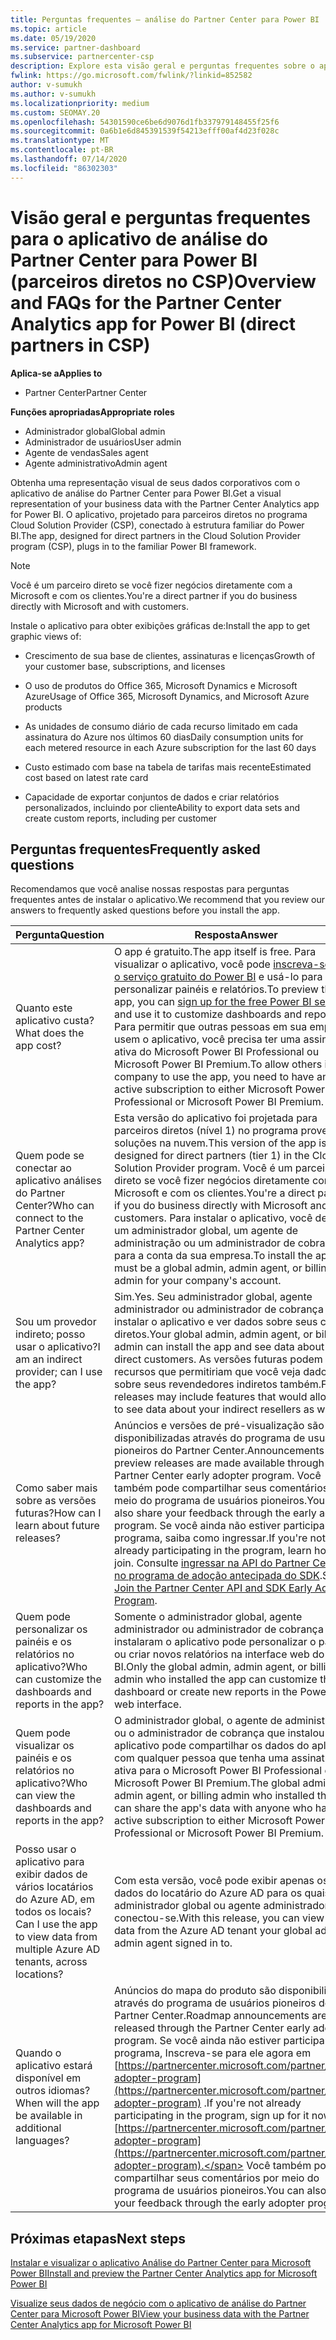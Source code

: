 ```yaml
---
title: Perguntas frequentes – análise do Partner Center para Power BI
ms.topic: article
ms.date: 05/19/2020
ms.service: partner-dashboard
ms.subservice: partnercenter-csp
description: Explore esta visão geral e perguntas frequentes sobre o aplicativo de análise do Partner Center para Power BI.
fwlink: https://go.microsoft.com/fwlink/?linkid=852582
author: v-sumukh
ms.author: v-sumukh
ms.localizationpriority: medium
ms.custom: SEOMAY.20
ms.openlocfilehash: 54301590ce6be6d9076d1fb337979148455f25f6
ms.sourcegitcommit: 0a6b1e6d845391539f54213efff00af4d23f028c
ms.translationtype: MT
ms.contentlocale: pt-BR
ms.lasthandoff: 07/14/2020
ms.locfileid: "86302303"
---
```

# <a name="overview-and-faqs-for-the-partner-center-analytics-app-for-power-bi-direct-partners-in-csp"></a><span data-ttu-id="1dd5b-103">Visão geral e perguntas frequentes para o aplicativo de análise do Partner Center para Power BI (parceiros diretos no CSP)</span><span class="sxs-lookup"><span data-stu-id="1dd5b-103">Overview and FAQs for the Partner Center Analytics app for Power BI (direct partners in CSP)</span></span>

<span data-ttu-id="1dd5b-104">**Aplica-se a**</span><span class="sxs-lookup"><span data-stu-id="1dd5b-104">**Applies to**</span></span>

- <span data-ttu-id="1dd5b-105">Partner Center</span><span class="sxs-lookup"><span data-stu-id="1dd5b-105">Partner Center</span></span>

<span data-ttu-id="1dd5b-106">**Funções apropriadas**</span><span class="sxs-lookup"><span data-stu-id="1dd5b-106">**Appropriate roles**</span></span>

- <span data-ttu-id="1dd5b-107">Administrador global</span><span class="sxs-lookup"><span data-stu-id="1dd5b-107">Global admin</span></span>
- <span data-ttu-id="1dd5b-108">Administrador de usuários</span><span class="sxs-lookup"><span data-stu-id="1dd5b-108">User admin</span></span>
- <span data-ttu-id="1dd5b-109">Agente de vendas</span><span class="sxs-lookup"><span data-stu-id="1dd5b-109">Sales agent</span></span>
- <span data-ttu-id="1dd5b-110">Agente administrativo</span><span class="sxs-lookup"><span data-stu-id="1dd5b-110">Admin agent</span></span>

<span data-ttu-id="1dd5b-111">Obtenha uma representação visual de seus dados corporativos com o aplicativo de análise do Partner Center para Power BI.</span><span class="sxs-lookup"><span data-stu-id="1dd5b-111">Get a visual representation of your business data with the Partner Center Analytics app for Power BI.</span></span> <span data-ttu-id="1dd5b-112">O aplicativo, projetado para parceiros diretos no programa Cloud Solution Provider (CSP), conectado à estrutura familiar do Power BI.</span><span class="sxs-lookup"><span data-stu-id="1dd5b-112">The app, designed for direct partners in the Cloud Solution Provider program (CSP), plugs in to the familiar Power BI framework.</span></span>

> [!NOTE]  
> <span data-ttu-id="1dd5b-113">Você é um parceiro direto se você fizer negócios diretamente com a Microsoft e com os clientes.</span><span class="sxs-lookup"><span data-stu-id="1dd5b-113">You're a direct partner if you do business directly with Microsoft and with customers.</span></span>

<span data-ttu-id="1dd5b-114">Instale o aplicativo para obter exibições gráficas de:</span><span class="sxs-lookup"><span data-stu-id="1dd5b-114">Install the app to get graphic views of:</span></span>

- <span data-ttu-id="1dd5b-115">Crescimento de sua base de clientes, assinaturas e licenças</span><span class="sxs-lookup"><span data-stu-id="1dd5b-115">Growth of your customer base, subscriptions, and licenses</span></span>

- <span data-ttu-id="1dd5b-116">O uso de produtos do Office 365, Microsoft Dynamics e Microsoft Azure</span><span class="sxs-lookup"><span data-stu-id="1dd5b-116">Usage of Office 365, Microsoft Dynamics, and Microsoft Azure products</span></span>

- <span data-ttu-id="1dd5b-117">As unidades de consumo diário de cada recurso limitado em cada assinatura do Azure nos últimos 60 dias</span><span class="sxs-lookup"><span data-stu-id="1dd5b-117">Daily consumption units for each metered resource in each Azure subscription for the last 60 days</span></span>

- <span data-ttu-id="1dd5b-118">Custo estimado com base na tabela de tarifas mais recente</span><span class="sxs-lookup"><span data-stu-id="1dd5b-118">Estimated cost based on latest rate card</span></span>

- <span data-ttu-id="1dd5b-119">Capacidade de exportar conjuntos de dados e criar relatórios personalizados, incluindo por cliente</span><span class="sxs-lookup"><span data-stu-id="1dd5b-119">Ability to export data sets and create custom reports, including per customer</span></span>

## <a name="frequently-asked-questions"></a><span data-ttu-id="1dd5b-120">Perguntas frequentes</span><span class="sxs-lookup"><span data-stu-id="1dd5b-120">Frequently asked questions</span></span>

<span data-ttu-id="1dd5b-121">Recomendamos que você analise nossas respostas para perguntas frequentes antes de instalar o aplicativo.</span><span class="sxs-lookup"><span data-stu-id="1dd5b-121">We recommend that you review our answers to frequently asked questions before you install the app.</span></span>

| <span data-ttu-id="1dd5b-122">**Pergunta**</span><span class="sxs-lookup"><span data-stu-id="1dd5b-122">**Question**</span></span> | <span data-ttu-id="1dd5b-123">**Resposta**</span><span class="sxs-lookup"><span data-stu-id="1dd5b-123">**Answer**</span></span> |
| --- | ---------- |
| <span data-ttu-id="1dd5b-124">Quanto este aplicativo custa?</span><span class="sxs-lookup"><span data-stu-id="1dd5b-124">What does the app cost?</span></span> | <span data-ttu-id="1dd5b-125">O app é gratuito.</span><span class="sxs-lookup"><span data-stu-id="1dd5b-125">The app itself is free.</span></span> <span data-ttu-id="1dd5b-126">Para visualizar o aplicativo, você pode [inscreva-se para o serviço gratuito do Power BI](https://go.microsoft.com/fwlink/p/?linkid=845347) e usá-lo para personalizar painéis e relatórios.</span><span class="sxs-lookup"><span data-stu-id="1dd5b-126">To preview the app, you can [sign up for the free Power BI service](https://go.microsoft.com/fwlink/p/?linkid=845347) and use it to customize dashboards and reports.</span></span> <span data-ttu-id="1dd5b-127">Para permitir que outras pessoas em sua empresa usem o aplicativo, você precisa ter uma assinatura ativa do Microsoft Power BI Professional ou Microsoft Power BI Premium.</span><span class="sxs-lookup"><span data-stu-id="1dd5b-127">To allow others in your company to use the app, you need to have an active subscription to either Microsoft Power BI Professional or Microsoft Power BI Premium.</span></span> |
| <span data-ttu-id="1dd5b-128">Quem pode se conectar ao aplicativo análises do Partner Center?</span><span class="sxs-lookup"><span data-stu-id="1dd5b-128">Who can connect to the Partner Center Analytics app?</span></span> | <span data-ttu-id="1dd5b-129">Esta versão do aplicativo foi projetada para parceiros diretos (nível 1) no programa provedor de soluções na nuvem.</span><span class="sxs-lookup"><span data-stu-id="1dd5b-129">This version of the app is designed for direct partners (tier 1) in the Cloud Solution Provider program.</span></span> <span data-ttu-id="1dd5b-130">Você é um parceiro direto se você fizer negócios diretamente com a Microsoft e com os clientes.</span><span class="sxs-lookup"><span data-stu-id="1dd5b-130">You're a direct partner if you do business directly with Microsoft and with customers.</span></span> <span data-ttu-id="1dd5b-131">Para instalar o aplicativo, você deve ser um administrador global, um agente de administração ou um administrador de cobrança para a conta da sua empresa.</span><span class="sxs-lookup"><span data-stu-id="1dd5b-131">To install the app, you must be a global admin, admin agent, or billing admin for your company's account.</span></span> |
| <span data-ttu-id="1dd5b-132">Sou um provedor indireto; posso usar o aplicativo?</span><span class="sxs-lookup"><span data-stu-id="1dd5b-132">I am an indirect provider; can I use the app?</span></span> | <span data-ttu-id="1dd5b-133">Sim.</span><span class="sxs-lookup"><span data-stu-id="1dd5b-133">Yes.</span></span> <span data-ttu-id="1dd5b-134">Seu administrador global, agente administrador ou administrador de cobrança pode instalar o aplicativo e ver dados sobre seus clientes diretos.</span><span class="sxs-lookup"><span data-stu-id="1dd5b-134">Your global admin, admin agent, or billing admin can install the app and see data about your direct customers.</span></span> <span data-ttu-id="1dd5b-135">As versões futuras podem incluir recursos que permitiriam que você veja dados sobre seus revendedores indiretos também.</span><span class="sxs-lookup"><span data-stu-id="1dd5b-135">Future releases may include features that would allow you to see data about your indirect resellers as well.</span></span> |
| <span data-ttu-id="1dd5b-136">Como saber mais sobre as versões futuras?</span><span class="sxs-lookup"><span data-stu-id="1dd5b-136">How can I learn about future releases?</span></span> | <span data-ttu-id="1dd5b-137">Anúncios e versões de pré-visualização são disponibilizadas através do programa de usuários pioneiros do Partner Center.</span><span class="sxs-lookup"><span data-stu-id="1dd5b-137">Announcements and preview releases are made available through the Partner Center early adopter program.</span></span> <span data-ttu-id="1dd5b-138">Você também pode compartilhar seus comentários por meio do programa de usuários pioneiros.</span><span class="sxs-lookup"><span data-stu-id="1dd5b-138">You can also share your feedback through the early adopter program.</span></span> <span data-ttu-id="1dd5b-139">Se você ainda não estiver participando do programa, saiba como ingressar.</span><span class="sxs-lookup"><span data-stu-id="1dd5b-139">If you're not already participating in the program, learn how to join.</span></span> <span data-ttu-id="1dd5b-140">Consulte [ingressar na API do Partner Center e no programa de adoção antecipada do SDK](https://docs.microsoft.com/partner-center/develop/early-adopter-program).</span><span class="sxs-lookup"><span data-stu-id="1dd5b-140">See [Join the Partner Center API and SDK Early Adopter Program](https://docs.microsoft.com/partner-center/develop/early-adopter-program).</span></span>  |
| <span data-ttu-id="1dd5b-141">Quem pode personalizar os painéis e os relatórios no aplicativo?</span><span class="sxs-lookup"><span data-stu-id="1dd5b-141">Who can customize the dashboards and reports in the app?</span></span> | <span data-ttu-id="1dd5b-142">Somente o administrador global, agente administrador ou administrador de cobrança que instalaram o aplicativo pode personalizar o painel ou criar novos relatórios na interface web do Power BI.</span><span class="sxs-lookup"><span data-stu-id="1dd5b-142">Only the global admin, admin agent, or billing admin who installed the app can customize the dashboard or create new reports in the Power BI web interface.</span></span> |
| <span data-ttu-id="1dd5b-143">Quem pode visualizar os painéis e os relatórios no aplicativo?</span><span class="sxs-lookup"><span data-stu-id="1dd5b-143">Who can view the dashboards and reports in the app?</span></span> | <span data-ttu-id="1dd5b-144">O administrador global, o agente de administração ou o administrador de cobrança que instalou o aplicativo pode compartilhar os dados do aplicativo com qualquer pessoa que tenha uma assinatura ativa para o Microsoft Power BI Professional ou o Microsoft Power BI Premium.</span><span class="sxs-lookup"><span data-stu-id="1dd5b-144">The global admin, admin agent, or billing admin who installed the app can share the app's data with anyone who has an active subscription to either Microsoft Power BI Professional or Microsoft Power BI Premium.</span></span> |
| <span data-ttu-id="1dd5b-145">Posso usar o aplicativo para exibir dados de vários locatários do Azure AD, em todos os locais?</span><span class="sxs-lookup"><span data-stu-id="1dd5b-145">Can I use the app to view data from multiple Azure AD tenants, across locations?</span></span> | <span data-ttu-id="1dd5b-146">Com esta versão, você pode exibir apenas os dados do locatário do Azure AD para os quais seu administrador global ou agente administrador conectou-se.</span><span class="sxs-lookup"><span data-stu-id="1dd5b-146">With this release, you can view only data from the Azure AD tenant your global admin or admin agent signed in to.</span></span> | 
| <span data-ttu-id="1dd5b-147">Quando o aplicativo estará disponível em outros idiomas?</span><span class="sxs-lookup"><span data-stu-id="1dd5b-147">When will the app be available in additional languages?</span></span> | <span data-ttu-id="1dd5b-148">Anúncios do mapa do produto são disponibilizados através do programa de usuários pioneiros do Partner Center.</span><span class="sxs-lookup"><span data-stu-id="1dd5b-148">Roadmap announcements are released through the Partner Center early adopter program.</span></span> <span data-ttu-id="1dd5b-149">Se você ainda não estiver participando do programa, Inscreva-se para ele agora em [https://partnercenter.microsoft.com/partner/early-adopter-program](https://partnercenter.microsoft.com/partner/early-adopter-program) .</span><span class="sxs-lookup"><span data-stu-id="1dd5b-149">If you're not already participating in the program, sign up for it now at [https://partnercenter.microsoft.com/partner/early-adopter-program](https://partnercenter.microsoft.com/partner/early-adopter-program).</span></span> <span data-ttu-id="1dd5b-150">Você também pode compartilhar seus comentários por meio do programa de usuários pioneiros.</span><span class="sxs-lookup"><span data-stu-id="1dd5b-150">You can also share your feedback through the early adopter program.</span></span> | 



## <a name="next-steps"></a><span data-ttu-id="1dd5b-151">Próximas etapas</span><span class="sxs-lookup"><span data-stu-id="1dd5b-151">Next steps</span></span>

[<span data-ttu-id="1dd5b-152">Instalar e visualizar o aplicativo Análise do Partner Center para Microsoft Power BI</span><span class="sxs-lookup"><span data-stu-id="1dd5b-152">Install and preview the Partner Center Analytics app for Microsoft Power BI</span></span>](power-bi-app-for-direct-partners-install.md)

[<span data-ttu-id="1dd5b-153">Visualize seus dados de negócio com o aplicativo de análise do Partner Center para Microsoft Power BI</span><span class="sxs-lookup"><span data-stu-id="1dd5b-153">View your business data with the Partner Center Analytics app for Microsoft Power BI</span></span>](power-bi-app-for-direct-partners-use.md)

